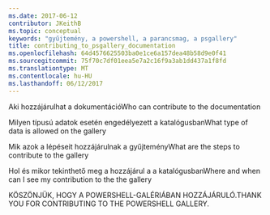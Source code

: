 ```yaml
---
ms.date: 2017-06-12
contributor: JKeithB
ms.topic: conceptual
keywords: "gyűjtemény, a powershell, a parancsmag, a psgallery"
title: contributing_to_psgallery_documentation
ms.openlocfilehash: 64d4576625503ba0e1ce6a157dea48b58d9e0f41
ms.sourcegitcommit: 75f70c7df01eea5e7a2c16f9a3ab1dd437a1f8fd
ms.translationtype: MT
ms.contentlocale: hu-HU
ms.lasthandoff: 06/12/2017
---
```

<span data-ttu-id="c7a13-103">Aki hozzájárulhat a dokumentáció</span><span class="sxs-lookup"><span data-stu-id="c7a13-103">Who can contribute to the documentation</span></span>

<span data-ttu-id="c7a13-104">Milyen típusú adatok esetén engedélyezett a katalógusban</span><span class="sxs-lookup"><span data-stu-id="c7a13-104">What type of data is allowed on the gallery</span></span>

<span data-ttu-id="c7a13-105">Mik azok a lépéseit hozzájárulnak a gyűjtemény</span><span class="sxs-lookup"><span data-stu-id="c7a13-105">What are the steps to contribute to the gallery</span></span>

<span data-ttu-id="c7a13-106">Hol és mikor tekinthető meg a hozzájárul a a katalógusban</span><span class="sxs-lookup"><span data-stu-id="c7a13-106">Where and when can I see my contribution to the the gallery</span></span>

<span data-ttu-id="c7a13-107">KÖSZÖNJÜK, HOGY A POWERSHELL-GALÉRIÁBAN HOZZÁJÁRULÓ.</span><span class="sxs-lookup"><span data-stu-id="c7a13-107">THANK YOU FOR CONTRIBUTING TO THE POWERSHELL GALLERY.</span></span>

